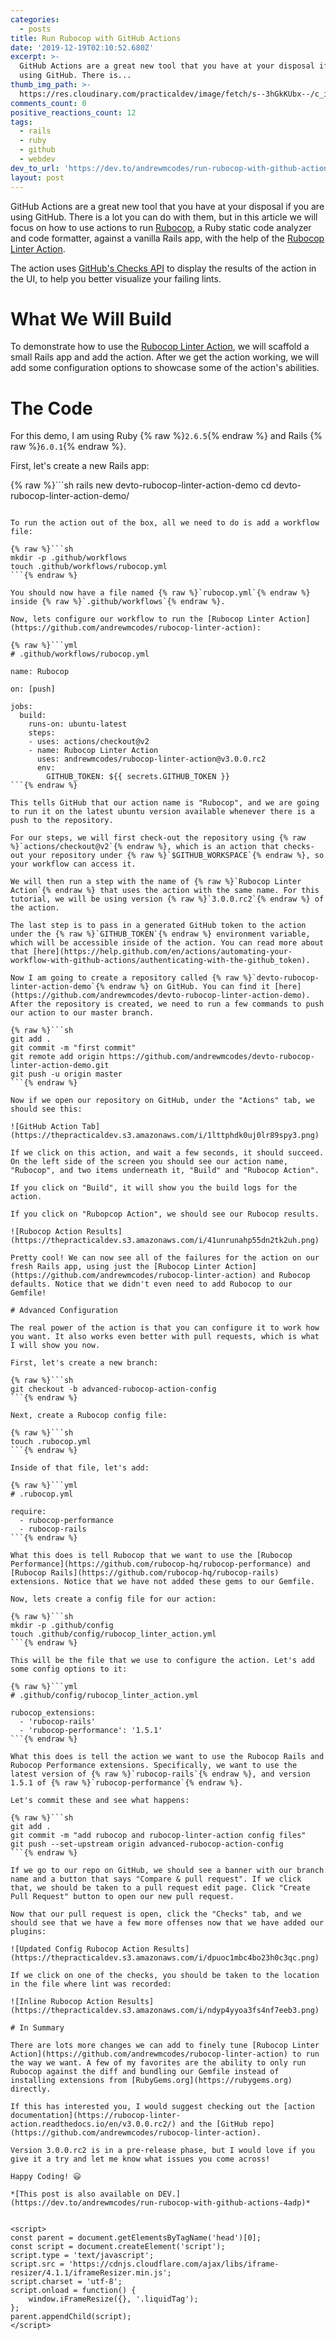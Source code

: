 ```yaml
---
categories:
  - posts
title: Run Rubocop with GitHub Actions
date: '2019-12-19T02:10:52.680Z'
excerpt: >-
  GitHub Actions are a great new tool that you have at your disposal if you are
  using GitHub. There is...
thumb_img_path: >-
  https://res.cloudinary.com/practicaldev/image/fetch/s--3hGkKUbx--/c_imagga_scale,f_auto,fl_progressive,h_420,q_auto,w_1000/https://thepracticaldev.s3.amazonaws.com/i/wx4vtsd90muyfzf99smc.png
comments_count: 0
positive_reactions_count: 12
tags:
  - rails
  - ruby
  - github
  - webdev
dev_to_url: 'https://dev.to/andrewmcodes/run-rubocop-with-github-actions-4adp'
layout: post
---
```


GitHub Actions are a great new tool that you have at your disposal if you are using GitHub. There is a lot you can do with them, but in this article we will focus on how to use actions to run [Rubocop](https://github.com/rubocop-hq/rubocop), a Ruby static code analyzer and code formatter, against a vanilla Rails app, with the help of the [Rubocop Linter Action](https://github.com/andrewmcodes/rubocop-linter-action).

The action uses [GitHub's Checks API](https://developer.github.com/changes/2018-05-07-new-checks-api-public-beta/) to display the results of the action in the UI, to help you better visualize your failing lints.

# What We Will Build

To demonstrate how to use the [Rubocop Linter Action](https://github.com/andrewmcodes/rubocop-linter-action), we will scaffold a small Rails app and add the action. After we get the action working, we will add some configuration options to showcase some of the action's abilities.

# The Code

For this demo, I am using Ruby {% raw %}`2.6.5`{% endraw %} and Rails {% raw %}`6.0.1`{% endraw %}.

First, let's create a new Rails app:

{% raw %}```sh
rails new devto-rubocop-linter-action-demo
cd devto-rubocop-linter-action-demo/

````{% endraw %}

To run the action out of the box, all we need to do is add a workflow file:

{% raw %}```sh
mkdir -p .github/workflows
touch .github/workflows/rubocop.yml
```{% endraw %}

You should now have a file named {% raw %}`rubocop.yml`{% endraw %} inside {% raw %}`.github/workflows`{% endraw %}.

Now, lets configure our workflow to run the [Rubocop Linter Action](https://github.com/andrewmcodes/rubocop-linter-action):

{% raw %}```yml
# .github/workflows/rubocop.yml

name: Rubocop

on: [push]

jobs:
  build:
    runs-on: ubuntu-latest
    steps:
    - uses: actions/checkout@v2
    - name: Rubocop Linter Action
      uses: andrewmcodes/rubocop-linter-action@v3.0.0.rc2
      env:
        GITHUB_TOKEN: ${{ secrets.GITHUB_TOKEN }}
```{% endraw %}

This tells GitHub that our action name is "Rubocop", and we are going to run it on the latest ubuntu version available whenever there is a push to the repository.

For our steps, we will first check-out the repository using {% raw %}`actions/checkout@v2`{% endraw %}, which is an action that checks-out your repository under {% raw %}`$GITHUB_WORKSPACE`{% endraw %}, so your workflow can access it.

We will then run a step with the name of {% raw %}`Rubocop Linter Action`{% endraw %} that uses the action with the same name. For this tutorial, we will be using version {% raw %}`3.0.0.rc2`{% endraw %} of the action.

The last step is to pass in a generated GitHub token to the action under the {% raw %}`GITHUB_TOKEN`{% endraw %} environment variable, which will be accessible inside of the action. You can read more about that [here](https://help.github.com/en/actions/automating-your-workflow-with-github-actions/authenticating-with-the-github_token).

Now I am going to create a repository called {% raw %}`devto-rubocop-linter-action-demo`{% endraw %} on GitHub. You can find it [here](https://github.com/andrewmcodes/devto-rubocop-linter-action-demo). After the repository is created, we need to run a few commands to push our action to our master branch.

{% raw %}```sh
git add .
git commit -m "first commit"
git remote add origin https://github.com/andrewmcodes/devto-rubocop-linter-action-demo.git
git push -u origin master
```{% endraw %}

Now if we open our repository on GitHub, under the "Actions" tab, we should see this:

![GitHub Action Tab](https://thepracticaldev.s3.amazonaws.com/i/1lttphdk0uj0lr89spy3.png)

If we click on this action, and wait a few seconds, it should succeed. On the left side of the screen you should see our action name, "Rubocop", and two items underneath it, "Build" and "Rubocop Action".

If you click on "Build", it will show you the build logs for the action.

If you click on "Rubopcop Action", we should see our Rubocop results.

![Rubocop Action Results](https://thepracticaldev.s3.amazonaws.com/i/41unrunahp55dn2tk2uh.png)

Pretty cool! We can now see all of the failures for the action on our fresh Rails app, using just the [Rubocop Linter Action](https://github.com/andrewmcodes/rubocop-linter-action) and Rubocop defaults. Notice that we didn't even need to add Rubocop to our Gemfile!

# Advanced Configuration

The real power of the action is that you can configure it to work how you want. It also works even better with pull requests, which is what I will show you now.

First, let's create a new branch:

{% raw %}```sh
git checkout -b advanced-rubocop-action-config
```{% endraw %}

Next, create a Rubocop config file:

{% raw %}```sh
touch .rubocop.yml
```{% endraw %}

Inside of that file, let's add:

{% raw %}```yml
# .rubocop.yml

require:
  - rubocop-performance
  - rubocop-rails
```{% endraw %}

What this does is tell Rubocop that we want to use the [Rubocop Performance](https://github.com/rubocop-hq/rubocop-performance) and [Rubocop Rails](https://github.com/rubocop-hq/rubocop-rails) extensions. Notice that we have not added these gems to our Gemfile.

Now, lets create a config file for our action:

{% raw %}```sh
mkdir -p .github/config
touch .github/config/rubocop_linter_action.yml
```{% endraw %}

This will be the file that we use to configure the action. Let's add some config options to it:

{% raw %}```yml
# .github/config/rubocop_linter_action.yml

rubocop_extensions:
  - 'rubocop-rails'
  - 'rubocop-performance': '1.5.1'
```{% endraw %}

What this does is tell the action we want to use the Rubocop Rails and Rubocop Performance extensions. Specifically, we want to use the latest version of {% raw %}`rubocop-rails`{% endraw %}, and version 1.5.1 of {% raw %}`rubocop-performance`{% endraw %}.

Let's commit these and see what happens:

{% raw %}```sh
git add .
git commit -m "add rubocop and rubocop-linter-action config files"
git push --set-upstream origin advanced-rubocop-action-config
```{% endraw %}

If we go to our repo on GitHub, we should see a banner with our branch name and a button that says "Compare & pull request". If we click that, we should be taken to a pull request edit page. Click "Create Pull Request" button to open our new pull request.

Now that our pull request is open, click the "Checks" tab, and we should see that we have a few more offenses now that we have added our plugins:

![Updated Config Rubocop Action Results](https://thepracticaldev.s3.amazonaws.com/i/dpuoc1mbc4bo23h0c3qc.png)

If we click on one of the checks, you should be taken to the location in the file where lint was recorded:

![Inline Rubocop Action Results](https://thepracticaldev.s3.amazonaws.com/i/ndyp4yyoa3fs4nf7eeb3.png)

# In Summary

There are lots more changes we can add to finely tune [Rubocop Linter Action](https://github.com/andrewmcodes/rubocop-linter-action) to run the way we want. A few of my favorites are the ability to only run Rubocop against the diff and bundling our Gemfile instead of installing extensions from [RubyGems.org](https://rubygems.org) directly.

If this has interested you, I would suggest checking out the [action documentation](https://rubocop-linter-action.readthedocs.io/en/v3.0.0.rc2/) and the [GitHub repo](https://github.com/andrewmcodes/rubocop-linter-action).

Version 3.0.0.rc2 is in a pre-release phase, but I would love if you give it a try and let me know what issues you come across!

Happy Coding! 😃

*[This post is also available on DEV.](https://dev.to/andrewmcodes/run-rubocop-with-github-actions-4adp)*


<script>
const parent = document.getElementsByTagName('head')[0];
const script = document.createElement('script');
script.type = 'text/javascript';
script.src = 'https://cdnjs.cloudflare.com/ajax/libs/iframe-resizer/4.1.1/iframeResizer.min.js';
script.charset = 'utf-8';
script.onload = function() {
    window.iFrameResize({}, '.liquidTag');
};
parent.appendChild(script);
</script>
````
